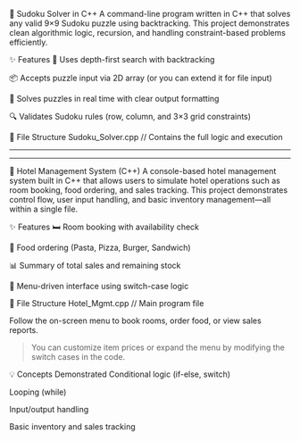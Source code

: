 🧩 Sudoku Solver in C++
A command-line program written in C++ that solves any valid 9×9 Sudoku puzzle using backtracking. This project demonstrates clean algorithmic logic, recursion, and handling constraint-based problems efficiently.

✨ Features
🧠 Uses depth-first search with backtracking

📦 Accepts puzzle input via 2D array (or you can extend it for file input)

🚀 Solves puzzles in real time with clear output formatting

🔍 Validates Sudoku rules (row, column, and 3×3 grid constraints)

📂 File Structure
Sudoku_Solver.cpp     // Contains the full logic and execution



-------------------------------------------------------------------------------------------------------
-------------------------------------------------------------------------------------------------------

🏨 Hotel Management System (C++)
A console-based hotel management system built in C++ that allows users to simulate hotel operations such as room booking, food ordering, and sales tracking. This project demonstrates control flow, user input handling, and basic inventory management—all within a single file.

✨ Features
🛏️ Room booking with availability check

🍝 Food ordering (Pasta, Pizza, Burger, Sandwich)

📊 Summary of total sales and remaining stock

🧠 Menu-driven interface using switch-case logic

📂 File Structure
Hotel_Mgmt.cpp   // Main program file

Follow the on-screen menu to book rooms, order food, or view sales reports.

> You can customize item prices or expand the menu by modifying the switch cases in the code.

💡 Concepts Demonstrated
Conditional logic (if-else, switch)

Looping (while)

Input/output handling

Basic inventory and sales tracking
